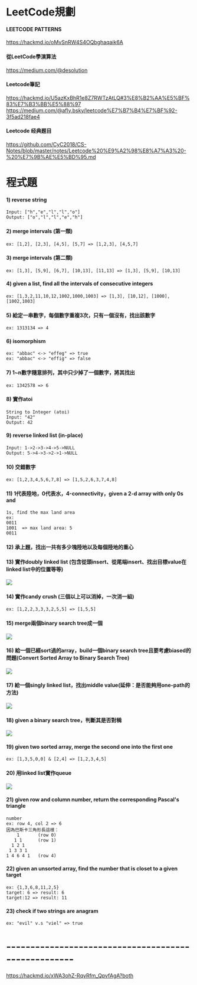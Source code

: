 # LeetCode規劃
#### LEETCODE PATTERNS
https://hackmd.io/oMvSnRW4S4OQbghaqaik6A
#### 從LeetCode學演算法
https://medium.com/@desolution

#### Leetcode筆記
https://hackmd.io/U5azKxBhR1e8Z7RWTzAtLQ#3%E8%B2%AA%E5%BF%83%E7%B3%BB%E5%88%97
https://medium.com/@afly.bsky/leetcode%E7%B7%B4%E7%BF%92-3f5ad218fae4

#### Leetcode 经典题目
https://github.com/CyC2018/CS-Notes/blob/master/notes/Leetcode%20%E9%A2%98%E8%A7%A3%20-%20%E7%9B%AE%E5%BD%95.md

# 程式題
#### 1) reverse string
    Input: ["h","e","l","l","o"]
    Output: ["o","l","l","e","h"]
#### 2) merge intervals (第一類)
    ex: [1,2], [2,3], [4,5], [5,7] => [1,2,3], [4,5,7]
#### 3) merge intervals (第二類)
    ex: [1,3], [5,9], [6,7], [10,13], [11,13] => [1,3], [5,9], [10,13]
#### 4) given a list, find all the intervals of consecutive integers
    ex: [1,3,2,11,10,12,1002,1000,1003] => [1,3], [10,12], [1000],[1002,1003]
#### 5) 給定一串數字，每個數字重複3次，只有一個沒有，找出該數字
    ex: 1313134 => 4
#### 6) isomorphism
    ex: "abbac" <-> "effeg" => true
    ex: "abbac" <-> "effig" => false
#### 7) 1~n數字隨意排列，其中只少掉了一個數字，將其找出
    ex: 1342578 => 6
#### 8) 實作atoi
    String to Integer (atoi)
    Input: "42"
    Output: 42
#### 9) reverse linked list (in-place)
    Input: 1->2->3->4->5->NULL
    Output: 5->4->3->2->1->NULL
#### 10) 交錯數字
    ex: [1,2,3,4,5,6,7,8] => [1,5,2,6,3,7,4,8]
#### 11) 1代表陸地，0代表水，4-connectivity，given a 2-d array with only 0s and
    1s, find the max land area
    ex:
    0011
    1001  => max land area: 5
    0011
#### 12) 承上題，找出一共有多少塊陸地以及每個陸地的重心
#### 13) 實作doubly linked list (包含從頭insert、從尾端insert、找出目標value在linked list中的位置等等)
![](https://i.imgur.com/VqpmyLP.png)

#### 14) 實作candy crush (三個以上可以消掉，一次消一組)
    ex: [1,2,2,3,3,3,2,5,5] => [1,5,5]
#### 15) merge兩個binary search tree成一個
![](https://i.imgur.com/4zhxXn4.png)
#### 16) 給一個已經sort過的array，build一個binary search tree且要考慮biased的問題(Convert Sorted Array to Binary Search Tree)
![](https://i.imgur.com/yHpntec.png)
#### 17) 給一個singly linked list，找出middle value(延伸：是否能夠用one-path的方法)
![](https://i.imgur.com/PoTkwXx.png)

#### 18) given a binary search tree，判斷其是否對稱
![](https://i.imgur.com/FH13YGE.png)

#### 19) given two sorted array, merge the second one into the first one
    ex: [1,3,5,0,0] & [2,4] => [1,2,3,4,5]
#### 20) 用linked list實作queue
![](https://i.imgur.com/36Kz5QP.png)

#### 21) given row and column number, return the corresponding Pascal's triangle
    number
    ex: row 4, col 2 => 6
    因為巴斯卡三角形長這樣：
        1       (row 0)
       1 1      (row 1)
      1 2 1
     1 3 3 1
    1 4 6 4 1   (row 4)
#### 22) given an unsorted array, find the number that is closet to a given target
    ex: {1,3,6,8,11,2,5}
    target: 6 => result: 6
    target:12 => result: 11
#### 23) check if two strings are anagram
    ex: "evil" v.s "viel" => true

# ----------------------------------------------------
https://hackmd.io/xWA3ohZ-RqyRfm_QpvfAgA?both
